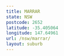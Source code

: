 ```yaml
---
title: MARRAR
state: NSW
postcode: 2652
latitude: -35.405064
longitude: 147.64961
url: /nsw/marrar/
layout: suburb
---
```

